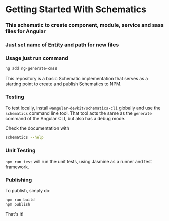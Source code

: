 # Getting Started With Schematics

### This schematic to create component, module, service and sass files for Angular
### Just set name of Entity and path for new files


### Usage just run command
```bash 
ng add ng-generate-cmss
````
This repository is a basic Schematic implementation that serves as a starting point to create and publish Schematics to NPM.


### Testing

To test locally, install `@angular-devkit/schematics-cli` globally and use the `schematics` command line tool. That tool acts the same as the `generate` command of the Angular CLI, but also has a debug mode.

Check the documentation with

```bash
schematics --help
```

### Unit Testing

`npm run test` will run the unit tests, using Jasmine as a runner and test framework.

### Publishing

To publish, simply do:

```bash
npm run build
npm publish
```

That's it!
